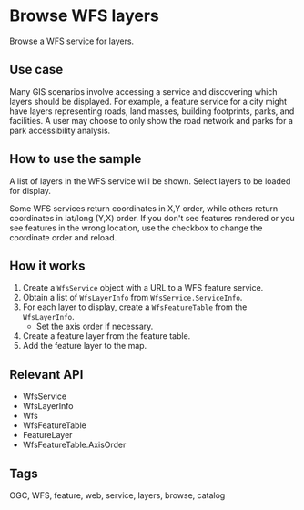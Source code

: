 ﻿# Browse WFS layers

Browse a WFS service for layers.

## Use case

Many GIS scenarios involve accessing a service and discovering which layers should be displayed. For example, a feature service for a city might have layers representing roads, land masses, building footprints, parks, and facilities. A user may choose to only show the road network and parks for a park accessibility analysis. 

## How to use the sample

A list of layers in the WFS service will be shown. Select layers to be loaded for display. 

Some WFS services return coordinates in X,Y order, while others return coordinates in lat/long (Y,X) order. If you don't see features rendered or you see features in the wrong location, use the checkbox to change the coordinate order and reload.

## How it works

1. Create a `WfsService` object with a URL to a WFS feature service.
2. Obtain a list of `WfsLayerInfo` from `WfsService.ServiceInfo`.
3. For each layer to display, create a `WfsFeatureTable` from the `WfsLayerInfo`.
    * Set the axis order if necessary.
4. Create a feature layer from the feature table.
5. Add the feature layer to the map.

## Relevant API

* WfsService
* WfsLayerInfo
* Wfs
* WfsFeatureTable
* FeatureLayer
* WfsFeatureTable.AxisOrder

## Tags

OGC, WFS, feature, web, service, layers, browse, catalog